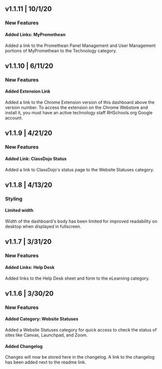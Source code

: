 ## v1.1.11 | 10/1/20

### New Features

#### Added Links: MyPromethean
Added a link to the Promethean Panel Management and User Management portions of MyPromethean to the Technology category.


## v1.1.10 | 6/11/20

### New Features

#### Added Extension Link
Added a link to the Chrome Extension version of this dashboard above the version number. To access the extension on the Chrome Webstore and install it, you must have an active technology staff RHSchools.org Google account.


## v1.1.9 | 4/21/20

### New Features

#### Added Link: ClassDojo Status
Added a link to ClassDojo's status page to the Website Statuses category.


## v1.1.8 | 4/13/20

### Styling

#### Limited width
Width of the dashboard's body has been limited for improved readability on desktop when displayed in fullscreen.


## v1.1.7 | 3/31/20

### New Features

#### Added Links: Help Desk
Added links to the Help Desk sheet and form to the eLearning category.


## v1.1.6 | 3/30/20

### New Features

#### Added Category: Website Statuses
Added a Website Statuses category for quick access to check the status of sites like Canvas, Launchpad, and Zoom.

#### Added Changelog
Changes will now be stored here in the changelog. A link to the changelog has been added next to the readme link.